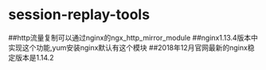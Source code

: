 # session-replay-tools
##http流量复制可以通过nginx的ngx_http_mirror_module
##nginx1.13.4版本中实现这个功能,yum安装nginx默认有这个模块
##2018年12月官网最新的nginx稳定版本是1.14.2
